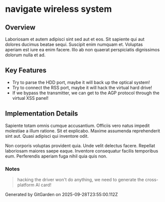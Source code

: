 # navigate wireless system

## Overview
Laboriosam et autem adipisci sint sed aut et eos. Sit sapiente qui aut dolores ducimus beatae sequi. Suscipit enim numquam et. Voluptas aperiam est iure ea enim facere. Illo ab non quaerat perspiciatis dignissimos dolorum nulla et ad.

## Key Features
- Try to parse the HDD port, maybe it will back up the optical system!
- Try to connect the RSS port, maybe it will hack the virtual hard drive!
- If we bypass the transmitter, we can get to the AGP protocol through the virtual XSS panel!

## Implementation Details
Sapiente totam omnis cumque accusantium. Officiis vero natus impedit molestiae a illum ratione. Sit et explicabo. Maxime assumenda reprehenderit sint aut. Quasi adipisci qui inventore odit.
 Non corporis voluptas provident quia. Unde velit delectus facere. Repellat laboriosam maiores saepe eaque. Inventore consequatur facilis temporibus eum. Perferendis aperiam fuga nihil quia quis non.

### Notes
> hacking the driver won't do anything, we need to generate the cross-platform AI card!

Generated by GitGarden on 2025-09-28T23:55:00.112Z